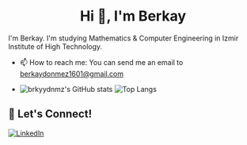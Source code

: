 <h1 align="center">Hi 👋, I'm Berkay</h1>

I'm Berkay. I'm studying Mathematics & Computer Engineering in Izmir Institute of High Technology.

- 📫 How to reach me: You can send me an email to [berkaydonmez1601@gmail.com](mailto://berkaydonmez1601@gmail.com)

- ![brkyydnmz's GitHub stats](https://github-readme-stats.vercel.app/api?username=brkyydnmz&theme=github_dark) ![Top Langs](https://github-readme-stats.vercel.app/api/top-langs/?username=brkyydnmz&layout=compact&theme=github_dark&card_width=445)

## 🔗 Let's Connect!
<a href="https://www.linkedin.com/in/berkay-d%C3%B6nmez-b7948872/" target="_blank"><img alt="LinkedIn" src="https://img.shields.io/badge/linkedin-%230077B5.svg?&style=for-the-badge&logo=linkedin&logoColor=white" /></a>

